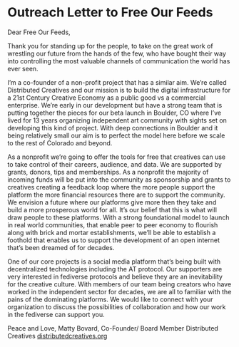# Outreach Letter to Free Our Feeds

Dear Free Our Feeds,

Thank you for standing up for the people, to take on the great work of wrestling our future from the hands of the few, who have bought their way into controlling the most valuable channels of communication the world has ever seen. 

I’m a co-founder of a non-profit project that has a similar aim. We’re called Distributed Creatives and our mission is to build the digital infrastructure for a 21st Century Creative Economy as a public good vs a commercial enterprise. We’re early in our development but have a strong team that is putting together the pieces for our beta launch in Boulder, CO where I’ve lived for 13 years organizing independent art community with sights set on developing this kind of project. With deep connections in Boulder and it being relatively small our aim is to perfect the model here before we scale to the rest of Colorado and beyond. 

As a nonprofit we’re going to offer the tools for free that creatives can use to take control of their careers, audience, and data. We are supported by grants, donors, tips and memberships. As a nonprofit the majority of incoming funds will be put into the community as sponsorship and grants to creatives creating a feedback loop where the more people support the platform the more financial resources there are to support the community. We envision a future where our platforms give more then they take and build a more prosperous world for all. It’s our belief that this is what will draw people to these platforms. With a strong foundational model to launch in real world communities, that enable peer to peer economy to flourish along with brick and mortar establishments, we’ll be able to establish a foothold that enables us to support the development of an open internet that’s been dreamed of for decades. 

One of our core projects is a social media platform that’s being built with decentralized technologies including the AT protocol. Our supporters are very interested in fediverse protocols and believe they are an inevitability for the creative culture. With members of our team being creators who have worked in the independent sector for decades, we are all to familiar with the pains of the dominating platforms. We would like to connect with your organization to discuss the possibilities of collaboration and how our work in the fediverse can support you.

Peace and Love,
Matty Bovard, Co-Founder/ Board Member
Distributed Creatives
[distributedcreatives.org](http://www.distributedcreatives.org)